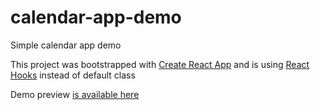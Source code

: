 # calendar-app-demo
Simple calendar app demo

This project was bootstrapped with [Create React App](https://github.com/facebook/create-react-app) and is using [React Hooks](https://reactjs.org/docs/hooks-intro.html) instead of default class

Demo preview [is available here](https://domkoscielak.github.io/calendar-app-demo)